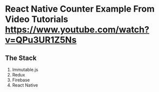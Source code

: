 # React Native Counter Example From Video Tutorials  https://www.youtube.com/watch?v=QPu3UR1Z5Ns



## The Stack
 1. Immutable.js
 2. Redux
 3. Firebase
 4. React Native

